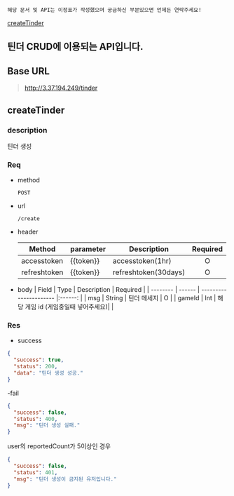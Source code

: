 `해당 문서 및 API는 이정표가 작성했으며 궁금하신 부분있으면 언제든 연락주세요!`

[createTinder](#createTinder)

## 틴더 CRUD에 이용되는 API입니다.

## Base URL

> http://3.37.194.249/tinder

## createTinder

### description

틴더 생성

### Req

- method

  `POST`

- url

  `/create`

- header

  | Method       | parameter | Description          | Required |
  | ------------ | --------- | -------------------- | :------: |
  | accesstoken  | {{token}} | accesstoken(1hr)     |    O     |
  | refreshtoken | {{token}} | refreshtoken(30days) |    O     |

- body
  | Field | Type | Description | Required |
  | -------- | ------ | ---------------------- |:------: |
  | msg | String | 틴더 메세지 | O |
  | gameId | Int | 해당 게임 id (게임중일때 넣어주세요)| |

### Res

- success

```json
{
  "success": true,
  "status": 200,
  "data": "틴더 생성 성공."
}
```

-fail

```json
{
  "success": false,
  "status": 400,
  "msg": "틴더 생성 실패."
}
```

user의 reportedCount가 5이상인 경우

```json
{
  "success": false,
  "status": 401,
  "msg": "틴더 생성이 금지된 유저입니다."
}
```
